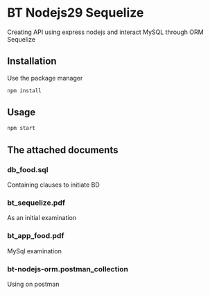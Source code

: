 # BT Nodejs29 Sequelize

Creating API using express nodejs and interact MySQL through ORM Sequelize

## Installation

Use the package manager

```bash
npm install
```

## Usage

```bash
npm start
```

## The attached documents

### db_food.sql
Containing clauses to initiate BD

### bt_sequelize.pdf
As an initial examination

### bt_app_food.pdf
MySql examination

### bt-nodejs-orm.postman_collection
Using on postman
